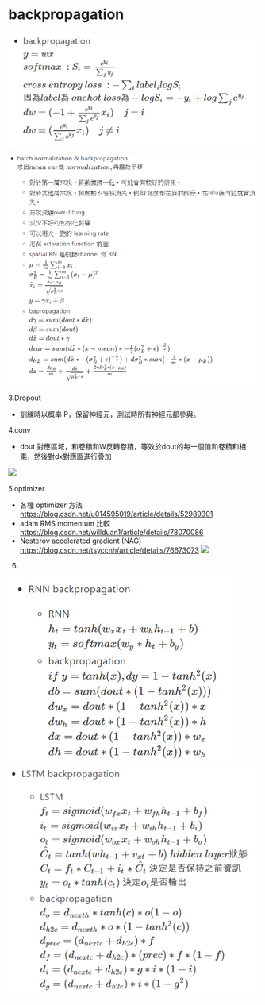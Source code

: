 # backpropagation
![](https://github.com/citya1472581234/backprogation/blob/master/DNN/picture/1.PNG?raw=true)


![](https://github.com/citya1472581234/backprogation/blob/master/DNN/picture/2.PNG?raw=true)

3.Dropout
* 訓練時以概率 P，保留神經元，測試時所有神經元都參與。

4.conv
* dout 對應區域，和卷積和W反轉卷積，等效於dout的每一個值和卷積和相乘，然後對dx對應區進行疊加

![](https://i.imgur.com/wmBts1R.png)


5.optimizer
* 各種 optimizer 方法 https://blog.csdn.net/u014595019/article/details/52989301 
* adam RMS momentum 比較 https://blog.csdn.net/willduan1/article/details/78070086
* Nesterov accelerated gradient (NAG) https://blog.csdn.net/tsyccnh/article/details/76673073
![](https://i.imgur.com/7avHxqq.png)

6.
![](https://github.com/citya1472581234/backprogation/blob/master/DNN/picture/3.PNG?raw=true)
![](https://github.com/citya1472581234/backprogation/blob/master/DNN/picture/4.PNG?raw=true)
